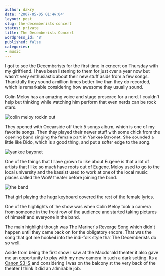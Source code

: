 ```yaml
---
author: dakry
date: '2007-05-05 01:46:04'
layout: post
slug: the-decemberists-concert
status: private
title: The Decemberists Concert
wordpress_id: '8'
published: false
categories:
- music
---
```


I got to see the Decemberists for the first time in concert on Thursday with
my girlfriend. I have been listening to them for just over a year now but
wasn't very enthusiastic about their new stuff aside from a few songs.
Thankfully they sound a million times better live than they do recorded, which
is remarkable considering how awesome they usually sound.

Colin Meloy has an amazing voice and stage presence for a nerd. I couldn't
help but thinking while watching him perform that even nerds can be rock
stars.

![colin meloy rockin
out](http://farm1.static.flickr.com/210/483594993_e4c4cfb50b.jpg)

They opened with Oceanside off their 5 songs album, which is one of my
favorite songs. Then they played their newer stuff with some chick from the
opening band singing the female part in Yankee Bayonet. She sounded a little
like Dido, which is a good thing, and put a softer edge to the song.

![yankee bayonet](http://farm1.static.flickr.com/215/483594959_8074211ad9.jpg)

One of the things that I have grown to like about Eugene is that a lot of
artists that I like so much have roots out of Eugene. Meloy used to go to the
local university and the bassist used to work at one of the local music places
called the WoW theater before joining the band.

![the band](http://farm1.static.flickr.com/220/483561378_82211adbfe.jpg)

That girl playing the huge keyboard covered the rest of the female lyrics.

One of the highlights of the show was when Colin Meloy took a camera from
someone in the front row of the audience and started taking pictures of
himself and everyone in the band.

The main highlight though was The Mariner's Revenge Song which didn't happen
until they came back on for the obligatory encore. That was the song that got
me hooked into the indi-folk style that The Decemberists do so well.

Aside from being the first show I saw at the Macdonald theater it also gave me
an opportunity to play with my new camera in such a dark setting. Its a [Canon
S3 IS](http://www.dpreview.com/news/0602/06022111canons3is.asp) and
considering I was on the balcony at the very back of the theater I think it
did an admirable job.

